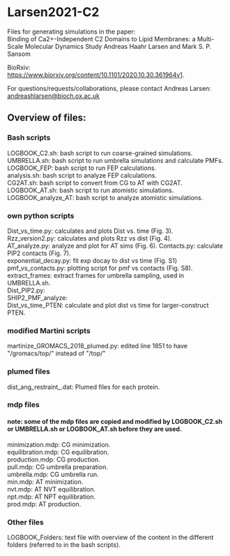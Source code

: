 # Larsen2021-C2

Files for generating simulations in the paper:     
Binding of Ca2+-Independent C2 Domains to Lipid Membranes: a Multi-Scale Molecular Dynamics Study
Andreas Haahr Larsen and Mark S. P. Sansom 

BioRxiv:      
https://www.biorxiv.org/content/10.1101/2020.10.30.361964v1.   

For questions/requests/collaborations, please contact Andreas Larsen: andreashlarsen@bioch.ox.ac.uk

## Overview of files:    

### Bash scripts   
LOGBOOK_C2.sh:        bash script to run coarse-grained simulations.   
UMBRELLA.sh:          bash script to run umbrella simulations and calculate PMFs.   
LOGBOOK_FEP:          bash script to run FEP calculations.    
analysis.sh:          bash script to analyze FEP calculations.    
CG2AT.sh:             bash script to convert from CG to AT with CG2AT.   
LOGBOOK_AT.sh:        bash script to run atomistic simulations.   
LOGBOOK_analyze_AT:   bash script to analyze atomistic simulations.    

### own python scripts
Dist_vs_time.py:      calculates and plots Dist vs. time (Fig. 3).    
Rzz_version2.py:      calculates and plots Rzz vs dist (Fig. 4).  
AT_analyze.py:        analyze and plot for AT sims (Fig. 6). 
Contacts.py:          calculate PIP2 contacts (Fig. 7).  
exponential_decay.py: fit exp docay to dist vs time (Fig. S1)
pmf_vs_contacts.py:   plotting script for pmf vs contacts (Fig. S8).
extract_frames:       extract frames for umbrella sampling, used in UMBRELLA.sh.   
Dist_PIP2.py:         
SHIP2_PMF_analyze:   
Dist_vs_time_PTEN:    calculate and plot dist vs time for larger-construct PTEN.     

### modified Martini scripts 
martinize_GROMACS_2018_plumed.py: edited line 1851 to have "/gromacs/top/" instead of "/top/"

### plumed files
dist_ang_restraint_<XXX>.dat: Plumed files for each protein.   
  
### mdp files 
#### note: some of the mdp files are copied and modified by LOGBOOK_C2.sh or UMBRELLA.sh or LOGBOOK_AT.sh before they are used.   
minimization.mdp:  CG minimization.   
equilibration.mdp: CG equilibration.    
production.mdp:    CG production.    
pull.mdp:          CG umbrella preparation.   
umbrella.mdp:      CG umbrella run.   
min.mdp:           AT minimization.   
nvt.mdp:           AT NVT equilibration.   
npt.mdp:           AT NPT equilibration.   
prod.mdp:          AT production.  

  
### Other files
LOGBOOK_Folders: text file with overview of the content in the different folders (referred to in the bash scripts).   

